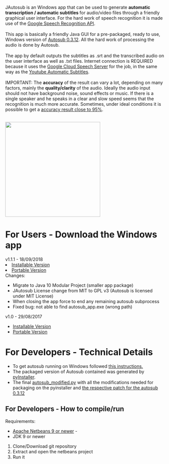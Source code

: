 JAutosub is an Windows app that can be used to generate <b>automatic transcription / automatic subtitles </b> for audio/video files  through a friendly graphical user interface. For the hard work of speech recognition it is made use of the <a href="https://cloud.google.com/speech/">Google Speech Recognition API</a>.
<br>
<br>
This app is basically a friendly Java GUI for a pre-packaged, ready to use, Windows version of <a href="https://github.com/agermanidis/autosub">Autosub 0.3.12</a>. All the hard work of processing the audio is done by Autosub.
<br>
<br>
The app by default outputs the subtitles as .srt and the transcribed audio on the user interface as well  as .txt files.
Internet connection is REQUIRED because it uses the <a href="https://cloud.google.com/speech/">Google Cloud Speech Server</a> for the job, in the same way as the <a href="https://support.google.com/youtube/answer/6373554?hl=en">Youtube Automatic Subtitles</a>. 
<br>
<br>
IMPORTANT: The <b>accuracy</b> of the result can vary a lot, depending on many factors, mainly the <b>quality/clarity</b> of the audio. Ideally the audio input should not have background noise, sound effects or music. If there is a single speaker and he speaks in a clear and slow speed seems that the recognition is much more accurate. Sometimes, under ideal conditions it is possible to get a <a href="https://medium.com/@mlockrey/youtube-s-incredible-95-accuracy-rate-on-auto-generated-captions-b059924765d5">accuracy result close to 95%</a>.
<br>
<br>

<img src="https://github.com/raryelcostasouza/JAutosub/blob/master/jautosub-screenshot.png" height="300">

<h1>For Users - Download the Windows app</h1>
v1.1.1 - 18/09/2018
<li><a href="https://github.com/raryelcostasouza/JAutosub/releases/download/v1.1.1/JAutosub-v1.1.1-setup.exe">Installable Version</a></li>
<li><a href="https://github.com/raryelcostasouza/JAutosub/releases/download/v1.1.1/JAutosub-v1.1.1-portable.zip">Portable Version</a></li>
</ul>
Changes:
<ul>
<li>Migrate to Java 10 Modular Project (smaller app package)</li>
<li>JAutosub License change from MIT to GPL v3 (Autosub is licensed under MIT License)</li>
<li>When closing the app force to end any remaining autosub subprocess</li>
<li>Fixed bug: not able to find autosub_app.exe (wrong path)
</ul>

v1.0 - 29/08/2017
<ul>

<li><a href="https://github.com/raryelcostasouza/JAutosub/releases/download/v1.0/JAutosub-Setup.exe">Installable Version</a></li>
<li><a href="https://github.com/raryelcostasouza/JAutosub/releases/download/v1.0/JAutosub-Portable.zip">Portable Version</a></li>
</ul>

<h1>For Developers - Technical Details</h1>
<ul>
<li> To get autosub running on Windows followed <a href="https://github.com/agermanidis/autosub/issues/31">this instructions.</a> </li>
<li> The packaged version of Autosub contained was generated by <a href="http://www.pyinstaller.org/"> pyInstaller</a>. </li>
<li> The final <a href="https://github.com/raryelcostasouza/JAutosub/blob/master/autosub_modified.py">autosub_modified.py<a> with all the modifications needed for packaging on the pyinstaller and <a href="https://github.com/raryelcostasouza/JAutosub/blob/master/patch-autosub-0.3.12.patch"> the respective patch for the autosub 0.3.12 </a> </li>
</ul>

<h2>For Developers - How to compile/run</h2>
Requirements:
<ul>
<li><a href="https://netbeans.apache.org/download/index.html">Apache Netbeans 9 or newer</a> - </li>
<li>JDK 9 or newer</li>
</ul>

<ol>
<li>Clone/Download git repository</li>
<li>Extract and open the netbeans project</li>
<li>Run it</li>
</ol>
